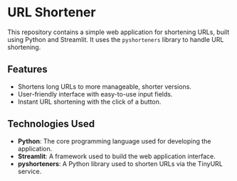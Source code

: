 # URL Shortener

This repository contains a simple web application for shortening URLs, built using Python and Streamlit. It uses the `pyshorteners` library to handle URL shortening.

## Features

- Shortens long URLs to more manageable, shorter versions.
- User-friendly interface with easy-to-use input fields.
- Instant URL shortening with the click of a button.

## Technologies Used

- **Python**: The core programming language used for developing the application.
- **Streamlit**: A framework used to build the web application interface.
- **pyshorteners**: A Python library used to shorten URLs via the TinyURL service.